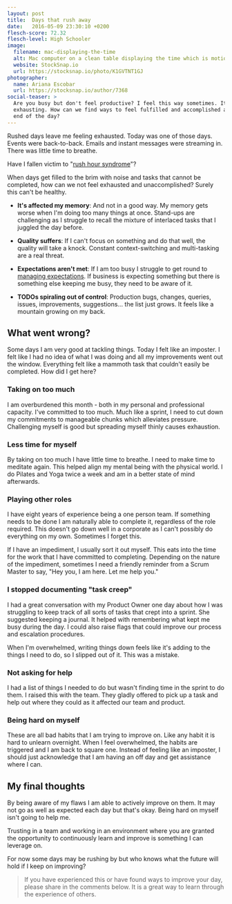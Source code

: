 ```yaml
---
layout: post
title:  Days that rush away
date:   2016-05-09 23:30:10 +0200
flesch-score: 72.32
flesch-level: High Schooler
image:
  filename: mac-displaying-the-time
  alt: Mac computer on a clean table displaying the time which is motion blurred
  website: StockSnap.io
  url: https://stocksnap.io/photo/K1GVTNT1GJ
photographer:
  name: Ariana Escobar
  url: https://stocksnap.io/author/7368
social-teaser: >
  Are you busy but don't feel productive? I feel this way sometimes. It is
  exhausting. How can we find ways to feel fulfilled and accomplished at the
  end of the day?
---
```


Rushed days leave me feeling exhausted. Today was one of those days. Events
were back-to-back. Emails and instant messages were streaming in. There was
little time to breathe.

Have I fallen victim to "[rush hour syndrome](http://smartblogs.com/leadership/2014/05/19/the-rush-syndrome-how-it-affects-your-health-and-your-job/)"?

When days get filled to the brim with noise and tasks that cannot be completed,
how can we not feel exhausted and unaccomplished? Surely this can't be healthy.

* **It's affected my memory**: And not in a good way. My memory gets worse
when I'm doing too many things at once. Stand-ups are challenging as I struggle
to recall the mixture of interlaced tasks that I juggled the day before.

* **Quality suffers**: If I can't focus on something and do that well, the
quality will take a knock. Constant context-switching and multi-tasking
are a real threat.

* **Expectations aren't met**: If I am too busy I struggle to get round to
[managing expectations](/blog/manage-expectations). If business is expecting
something but there is something else keeping me busy, they need to be aware of
it.

* **TODOs spiraling out of control**: Production bugs, changes, queries, issues,
improvements, suggestions... the list just grows. It feels like a mountain
growing on my back.

## What went wrong?
Some days I am very good at tackling things. Today I felt like an imposter.
I felt like I had no idea of what I was doing and all my improvements went out
the window. Everything felt like a mammoth task that
couldn't easily be completed. How did I get here?

### Taking on too much
I am overburdened this month - both in my personal and professional
capacity. I've committed to too much. Much like a sprint, I need to cut down
my commitments to manageable chunks which alleviates pressure. Challenging
myself is good but spreading myself thinly causes exhaustion.

### Less time for myself
By taking on too much I have little time to breathe. I need to make time to
meditate again. This helped align my mental being with the physical world.
I do Pilates and Yoga twice a week and am in a better state of mind afterwards.

### Playing other roles
I have eight years of experience being a one person team. If something needs to
be done I am naturally able to complete it, regardless of the role required.
This doesn't go down well in a corporate as I can't possibly do everything
on my own. Sometimes I forget this.

If I have an impediment, I usually sort it out myself. This eats into the time
for the work that I have committed to completing. Depending on the nature of
the impediment, sometimes I need a friendly reminder from a Scrum Master to say,
"Hey you, I am here. Let me help you."

### I stopped documenting "task creep"
I had a great conversation with my Product Owner one day about how I was
struggling to keep track of all sorts of tasks that crept into a sprint. She
suggested keeping a journal. It helped with remembering what kept me busy
during the day. I could also raise flags that could improve our process and
escalation procedures.

When I'm overwhelmed, writing things down feels like it's adding to the things
I need to do, so I slipped out of it. This was a mistake.

### Not asking for help
I had a list of things I needed to do but wasn't finding time in the sprint to
do them. I raised this with the team. They gladly offered to pick up a task
and help out where they could as it affected our team and product.

### Being hard on myself
These are all bad habits that I am trying to improve on. Like any habit it is
hard to unlearn overnight. When I feel overwhelmed, the habits are triggered
and I am back to square one. Instead of feeling like an imposter, I should just
acknowledge that I am having an off day and get assistance where I can.

## My final thoughts
By being aware of my flaws I am able to actively improve on them. It may not go
as well as expected each day but that's okay. Being hard on myself isn't going
to help me.

Trusting in a team and working in an environment where you are granted the
opportunity to continuously learn and improve is something I can leverage on.

For now some days may be rushing by but who knows what the future will hold if I
keep on improving?

> If you have experienced this or have found ways to improve your day, please
share in the comments below. It is a great way to learn through the experience
of others.
